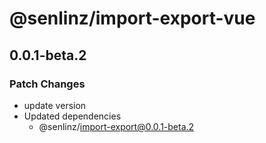 # @senlinz/import-export-vue

## 0.0.1-beta.2

### Patch Changes

- update version
- Updated dependencies
  - @senlinz/import-export@0.0.1-beta.2
